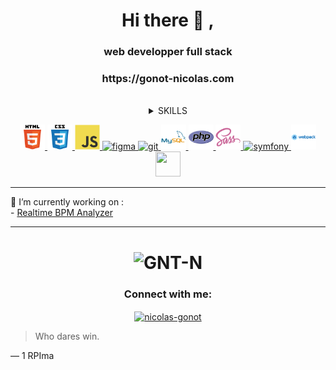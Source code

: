 <h1 align="center">Hi there 👋 , </h1>

<h3 align="center">web developper full stack</h3>

<h3 align="center">https://gonot-nicolas.com</h3>
<br/>

<div align="center">
<details>
<summary>SKILLS</summary>

| Languages  | Frameworks |
| ---------- | ---------- |
| HTML       | Bootstrap  |
| CSS        | Tailwaind  |
| Javascript | Jquery     |
| TWIG       | REACT      |
| TypeScipt  | NEXTJS     |
| PHP        | Symfony    |
| SQL        | PHPmyAdmin |

</details>
</div>

<p align="center"> 
    <a href="https://www.w3.org/html/" target="_blank" rel="noreferrer"> 
        <img 
            src="https://raw.githubusercontent.com/devicons/devicon/master/icons/html5/html5-original-wordmark.svg" 
            alt="html5" 
            width="40" 
            height="40"/> 
    </a>
    <a href="https://www.w3schools.com/css/" target="_blank" rel="noreferrer"> 
        <img    
            src="https://raw.githubusercontent.com/devicons/devicon/master/icons/css3/css3-original-wordmark.svg" 
            alt="css3" 
            width="40"  
            height="40"/> 
    </a> 
    <a href="https://developer.mozilla.org/en-US/docs/Web/JavaScript" target="_blank" rel="noreferrer"> 
        <img 
            src="https://raw.githubusercontent.com/devicons/devicon/master/icons/javascript/javascript-original.svg" 
            alt="javascript" 
            width="40" 
            height="40"/> 
    </a> 
    <a href="https://www.figma.com/" target="_blank" rel="noreferrer"> 
        <img 
            src="https://www.vectorlogo.zone/logos/figma/figma-icon.svg" 
            alt="figma" 
            width="40" 
            height="40"/> 
    </a> 
    <a href="https://git-scm.com/" target="_blank" rel="noreferrer"> 
        <img 
            src="https://www.vectorlogo.zone/logos/git-scm/git-scm-icon.svg" 
            alt="git" 
            width="40" 
            height="40"/> 
    </a>
    <a href="https://www.mysql.com/" target="_blank" rel="noreferrer">
        <img
            src="https://raw.githubusercontent.com/devicons/devicon/master/icons/mysql/mysql-original-wordmark.svg"
            alt="mysql"
            width="40"
            height="40"/>
    </a>
    <a href="https://www.php.net" target="_blank" rel="noreferrer">
        <img
            src="https://raw.githubusercontent.com/devicons/devicon/master/icons/php/php-original.svg"
            alt="php"
            width="40"
            height="40"/>
    </a>
    <a href="https://sass-lang.com" target="_blank" rel="noreferrer">
        <img
            src="https://raw.githubusercontent.com/devicons/devicon/master/icons/sass/sass-original.svg"
            alt="sass"
            width="40"
            height="40"/>
    </a>
    <a href="https://symfony.com" target="_blank" rel="noreferrer">
        <img
            src="https://symfony.com/logos/symfony_black_03.svg"
            alt="symfony"
            width="40"
            height="40"/>
    </a>
    <a href="https://webpack.js.org" target="_blank" rel="noreferrer">
        <img
            src="https://raw.githubusercontent.com/devicons/devicon/d00d0969292a6569d45b06d3f350f463a0107b0d/icons/webpack/webpack-original-wordmark.svg"
            alt="webpack"
            width="40"
            height="40"/>
    </a>
    <a href="https://legacy.reactjs.org/">
        <img
            src="https://www.vectorlogo.zone/logos/reactjs/reactjs-icon.svg"
            width="40"
            height="40"/>
    </a>

</p>

<hr>
🔭 I’m currently working on :
<br/>
- <a href="https://github.com/dlepaux/realtime-bpm-analyzer" target="blank">Realtime BPM Analyzer</a>

---

<h1 align="center"><img  src="https://github-readme-stats.vercel.app/api/top-langs?username=GNT-N&show_icons=true&theme=merko&locale=en&layout=compact" alt="GNT-N" /></h1>

<h3 align="center">Connect with me:</h3>
<p align="center">
    <a href="https://www.linkedin.com/in/nicolas-gonot-3054a7272/" target="blank">
        <img align="center" 
            src="https://raw.githubusercontent.com/rahuldkjain/github-profile-readme-generator/master/src/images/icons/Social/linked-in.svg" 
            alt="nicolas-gonot" 
            height="30" 
            width="40" />
    </a>
</p>

> Who dares win.

— 1 RPIma
